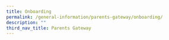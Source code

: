 ```yaml
---
title: Onboarding
permalink: /general-information/parents-gateway/onboarding/
description: ""
third_nav_title: Parents Gateway
---
```

